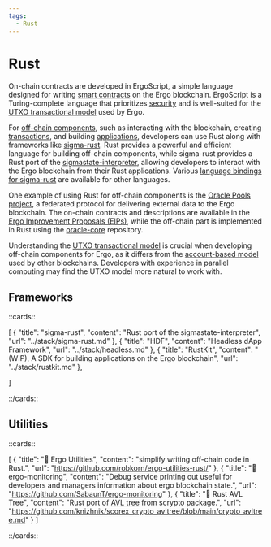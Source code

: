 ```yaml
---
tags:
  - Rust
---
```

# Rust

On-chain contracts are developed in ErgoScript, a simple language designed for writing [smart contracts](ergoscript.md) on the Ergo blockchain. ErgoScript is a Turing-complete language that prioritizes [security](security.md) and is well-suited for the [UTXO transactional model](eutxo.md) used by Ergo.

For [off-chain components](off-chain-overview.md), such as interacting with the blockchain, creating [transactions](transactions.md), and building [applications](use-cases-overview.md), developers can use Rust along with frameworks like [sigma-rust](sigma-rust.md). Rust provides a powerful and efficient language for building off-chain components, while sigma-rust provides a Rust port of the [sigmastate-interpreter](sigmastate-interpreter.md), allowing developers to interact with the Ergo blockchain from their Rust applications. Various [language bindings for sigma-rust](sigma-rust.md#bindings) are available for other languages.

One example of using Rust for off-chain components is the [Oracle Pools project](oracles.md), a federated protocol for delivering external data to the Ergo blockchain. The on-chain contracts and descriptions are available in the [Ergo Improvement Proposals (EIPs)](eip.md), while the off-chain part is implemented in Rust using the [oracle-core](https://github.com/ergoplatform/oracle-core) repository.

Understanding the [UTXO transactional model](eutxo.md) is crucial when developing off-chain components for Ergo, as it differs from the [account-based model](accountveutxo.md) used by other blockchains. Developers with experience in parallel computing may find the UTXO model more natural to work with.

## Frameworks

::cards::

[
  {
    "title": "sigma-rust",
    "content": "Rust port of the sigmastate-interpreter",
    "url": "../stack/sigma-rust.md"
  },
  {
    "title": "HDF",
    "content": "Headless dApp Framework",
    "url": "../stack/headless.md"
  },
  {
    "title": "RustKit",
    "content": "(WIP), A SDK for building applications on the Ergo blockchain",
    "url": "../stack/rustkit.md"
  },

]

::/cards::

## Utilities


::cards::

[
  {
    "title": "🔗 Ergo Utilities",
    "content": "simplify writing off-chain code in Rust.",
    "url": "https://github.com/robkorn/ergo-utilities-rust/"
  },
  {
    "title": "🔗 ergo-monitoring",
    "content": "Debug service printing out useful for developers and managers information about ergo blockchain state.",
    "url": "https://github.com/SabaunT/ergo-monitoring"
  },
  {
    "title": "🔗 Rust AVL Tree",
    "content": "Rust port of [AVL tree](avl.md) from scrypto package.",
    "url": "https://github.com/knizhnik/scorex_crypto_avltree/blob/main/crypto_avltree.md"
  }
]

::/cards::
